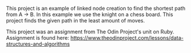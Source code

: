 This project is an example of linked node creation to find the shortest path from A -> B.
In this example we use the knight on a chess board.
This project finds the given path in the least amount of moves.

This project was an assignment from The Odin Project's unit on Ruby.
Assignment is found here: https://www.theodinproject.com/lessons/data-structures-and-algorithms